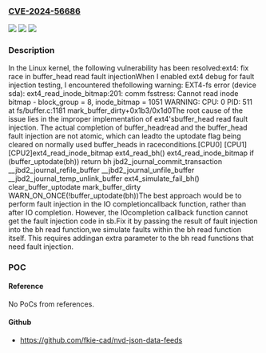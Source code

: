 ### [CVE-2024-56686](https://cve.mitre.org/cgi-bin/cvename.cgi?name=CVE-2024-56686)
![](https://img.shields.io/static/v1?label=Product&message=Linux&color=blue)
![](https://img.shields.io/static/v1?label=Version&message=46f870d690fecc792a66730dcbbf0aa109f5f9ab%3C%2077035e4d27e15f87ea55929c8bb8fb1970129e2f%20&color=brighgreen)
![](https://img.shields.io/static/v1?label=Vulnerability&message=n%2Fa&color=brighgreen)

### Description

In the Linux kernel, the following vulnerability has been resolved:ext4: fix race in buffer_head read fault injectionWhen I enabled ext4 debug for fault injection testing, I encountered thefollowing warning:  EXT4-fs error (device sda): ext4_read_inode_bitmap:201: comm fsstress:         Cannot read inode bitmap - block_group = 8, inode_bitmap = 1051  WARNING: CPU: 0 PID: 511 at fs/buffer.c:1181 mark_buffer_dirty+0x1b3/0x1d0The root cause of the issue lies in the improper implementation of ext4'sbuffer_head read fault injection. The actual completion of buffer_headread and the buffer_head fault injection are not atomic, which can leadto the uptodate flag being cleared on normally used buffer_heads in raceconditions.[CPU0]           [CPU1]         [CPU2]ext4_read_inode_bitmap  ext4_read_bh()  <bh read complete>                 ext4_read_inode_bitmap                   if (buffer_uptodate(bh))                     return bh                               jbd2_journal_commit_transaction                                 __jbd2_journal_refile_buffer                                   __jbd2_journal_unfile_buffer                                     __jbd2_journal_temp_unlink_buffer  ext4_simulate_fail_bh()    clear_buffer_uptodate                                      mark_buffer_dirty                                        <report warning>                                        WARN_ON_ONCE(!buffer_uptodate(bh))The best approach would be to perform fault injection in the IO completioncallback function, rather than after IO completion. However, the IOcompletion callback function cannot get the fault injection code in sb.Fix it by passing the result of fault injection into the bh read function,we simulate faults within the bh read function itself. This requires addingan extra parameter to the bh read functions that need fault injection.

### POC

#### Reference
No PoCs from references.

#### Github
- https://github.com/fkie-cad/nvd-json-data-feeds

